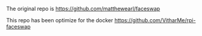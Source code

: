 The original repo is https://github.com/matthewearl/faceswap 

This repo has been optimize for the docker https://github.com/VitharMe/rpi-faceswap
